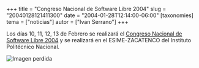 +++
title = "Congreso Nacional de Software Libre 2004"
slug = "20040128121411300"
date = "2004-01-28T12:14:00-06:00"
[taxonomies]
tema = ["noticias"]
autor = ["Ivan Serrano"]
+++

Los días 10, 11, 12, 13 de Febrero se realizará el [Congreso Nacional de
Software Libre 2004](https://www.consol.org.mx/2004/index.html) y se realizará
en el ESIME-ZACATENCO del Instituto Politécnico Nacional.

![Imagen perdida](../images/20040128121411300_1.jpg)
